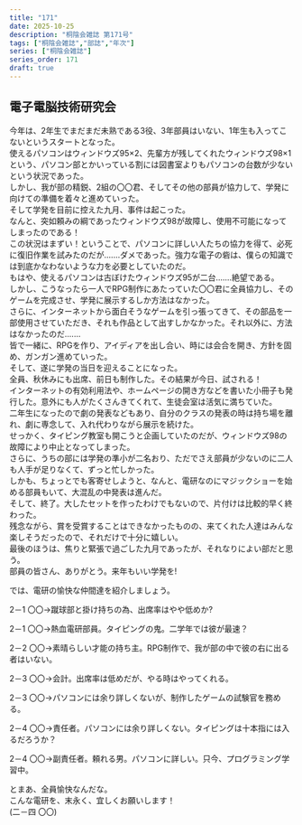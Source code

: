 ```yaml
---
title: "171"
date: 2025-10-25
description: "桐陰会雑誌 第171号"
tags: ["桐陰会雑誌","部誌","年次"]
series: ["桐陰会雑誌"]
series_order: 171
draft: true
---
```


## 電子電脳技術研究会

今年は、2年生でまだまだ未熟である3役、3年部員はいない、1年生も入ってこないというスタートとなった。  
使えるパソコンはウィンドウズ95×2、先輩方が残してくれたウィンドウズ98×1という、パソコン部とかいっている割には図書室よりもパソコンの台数が少ないという状況であった。  
しかし、我が部の精鋭、2組の〇〇君、そしてその他の部員が協力して、学発に向けての準備を着々と進めていった。  
そして学発を目前に控えた九月、事件は起こった。  
なんと、突如頼みの綱であったウィンドウズ98が故障し、使用不可能になってしまったのである！  
この状況はまずい！ということで、パソコンに詳しい人たちの協力を得て、必死に復旧作業を試みたのだが.......ダメであった。強力な電子の砦は、僕らの知識では到底かなわないような力を必要としていたのだ。  
もはや、使えるパソコンは古ぼけたウィンドウズ95が二台.......絶望である。  
しかし、こうなったら一人でRPG制作にあたっていた〇〇君に全員協力し、そのゲームを完成させ、学発に展示するしか方法はなかった。  
さらに、インターネットから面白そうなゲームを引っ張ってきて、その部品を一部使用させていただき、それも作品として出すしかなかった。それ以外に、方法はなかったのだ.......  
皆で一緒に、RPGを作り、アイディアを出し合い、時には会合を開き、方針を固め、ガンガン進めていった。  
そして、遂に学発の当日を迎えることになった。  
全員、秋休みにも出席、前日も制作した。その結果が今日、試される！  
インターネットの有効利用法や、ホームページの開き方などを書いた小冊子も発行した。意外にも人がたくさんきてくれて、生徒会室は活気に満ちていた。  
二年生になったので劇の発表などもあり、自分のクラスの発表の時は持ち場を離れ、劇に専念して、入れ代わりながら展示を続けた。  
せっかく、タイピング教室も開こうと企画していたのだが、ウィンドウズ98の故障により中止となってしまった。  
さらに、うちの部には学発の準小が二名おり、ただでさえ部員が少ないのに二人も人手が足りなくて、ずっと忙しかった。  
しかも、ちょっとでも客寄せしようと、なんと、電研なのにマジックショーを始める部員もいて、大混乱の中発表は進んだ。  
そして、終了。大したセットを作ったわけでもないので、片付けは比較的早く終わった。  
残念ながら、賞を受賞することはできなかったものの、来てくれた人達はみんな楽しそうだったので、それだけで十分に嬉しい。  
最後のほうは、焦りと緊張で過ごした九月であったが、それなりによい部だと思う。  
部員の皆さん、ありがとう。来年もいい学発を!  

では、電研の愉快な仲間達を紹介しましょう。  

2​－1 〇〇→蹴球部と掛け持ちの為、出席率はやや低めか?  

2​－1 〇〇→熱血電研部員。タイピングの鬼。二学年では彼が最速？

2​－2 〇〇→素晴らしい才能の持ち主。RPG制作で、我が部の中で彼の右に出る者はいない。  

2​－3 〇〇→会計。出席率は低めだが、やる時はやってくれる。  

2​－3 〇〇→パソコンには余り詳しくないが、制作したゲームの試験官を務める。  

2​－4 〇〇→責任者。パソコンには余り詳しくない。タイピングは十本指には入るだろうか？  

2​－4 〇〇→副責任者。頼れる男。パソコンに詳しい。只今、プログラミング学習中。  

とまあ、全員愉快なんだな。  
こんな電研を、末永く、宜しくお願いします！  
(二​－四 〇〇)
